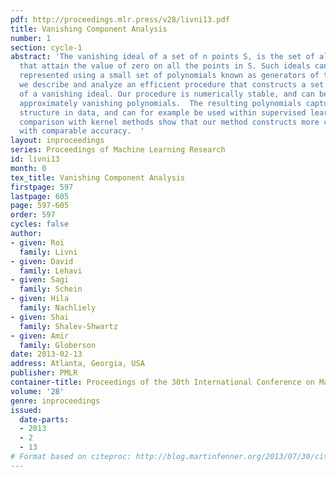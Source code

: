 ```yaml
---
pdf: http://proceedings.mlr.press/v28/livni13.pdf
title: Vanishing Component Analysis
number: 1
section: cycle-1
abstract: 'The vanishing ideal of a set of n points S, is the set of all polynomials
  that attain the value of zero on all the points in S. Such ideals can be compactly
  represented using a small set of polynomials known as generators of the ideal. Here
  we describe and analyze an efficient procedure that constructs a set of generators
  of a vanishing ideal. Our procedure is numerically stable, and can be used to find
  approximately vanishing polynomials.  The resulting polynomials capture nonlinear
  structure in data, and can for example be used within supervised learning. Empirical
  comparison with kernel methods show that our method constructs more compact classifiers
  with comparable accuracy.  '
layout: inproceedings
series: Proceedings of Machine Learning Research
id: livni13
month: 0
tex_title: Vanishing Component Analysis
firstpage: 597
lastpage: 605
page: 597-605
order: 597
cycles: false
author:
- given: Roi
  family: Livni
- given: David
  family: Lehavi
- given: Sagi
  family: Schein
- given: Hila
  family: Nachliely
- given: Shai
  family: Shalev-Shwartz
- given: Amir
  family: Globerson
date: 2013-02-13
address: Atlanta, Georgia, USA
publisher: PMLR
container-title: Proceedings of the 30th International Conference on Machine Learning
volume: '28'
genre: inproceedings
issued:
  date-parts:
  - 2013
  - 2
  - 13
# Format based on citeproc: http://blog.martinfenner.org/2013/07/30/citeproc-yaml-for-bibliographies/
---
```

